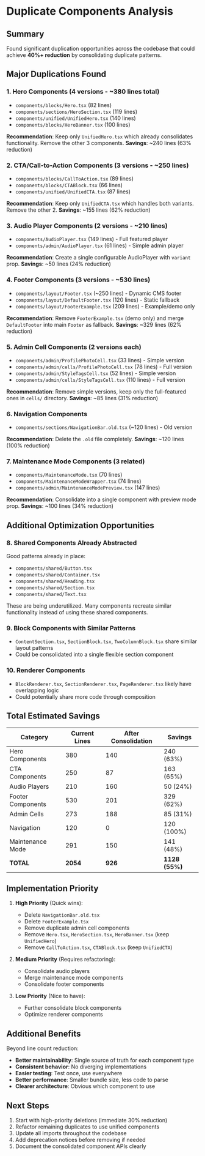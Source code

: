 # Duplicate Components Analysis

## Summary
Found significant duplication opportunities across the codebase that could achieve **40%+ reduction** by consolidating duplicate patterns.

## Major Duplications Found

### 1. Hero Components (4 versions - ~380 lines total)
- `components/blocks/Hero.tsx` (82 lines)
- `components/sections/HeroSection.tsx` (119 lines) 
- `components/unified/UnifiedHero.tsx` (140 lines)
- `components/blocks/HeroBanner.tsx` (100 lines)

**Recommendation**: Keep only `UnifiedHero.tsx` which already consolidates functionality. Remove the other 3 components.
**Savings**: ~240 lines (63% reduction)

### 2. CTA/Call-to-Action Components (3 versions - ~250 lines)
- `components/blocks/CallToAction.tsx` (89 lines)
- `components/blocks/CTABlock.tsx` (66 lines)
- `components/unified/UnifiedCTA.tsx` (87 lines)

**Recommendation**: Keep only `UnifiedCTA.tsx` which handles both variants. Remove the other 2.
**Savings**: ~155 lines (62% reduction)

### 3. Audio Player Components (2 versions - ~210 lines)
- `components/AudioPlayer.tsx` (149 lines) - Full featured player
- `components/admin/AudioPlayer.tsx` (61 lines) - Simple admin player

**Recommendation**: Create a single configurable AudioPlayer with `variant` prop.
**Savings**: ~50 lines (24% reduction)

### 4. Footer Components (3 versions - ~530 lines)
- `components/layout/Footer.tsx` (~250 lines) - Dynamic CMS footer
- `components/layout/DefaultFooter.tsx` (120 lines) - Static fallback
- `components/layout/FooterExample.tsx` (209 lines) - Example/demo only

**Recommendation**: Remove `FooterExample.tsx` (demo only) and merge `DefaultFooter` into main `Footer` as fallback.
**Savings**: ~329 lines (62% reduction)

### 5. Admin Cell Components (2 versions each)
- `components/admin/ProfilePhotoCell.tsx` (33 lines) - Simple version
- `components/admin/cells/ProfilePhotoCell.tsx` (78 lines) - Full version
- `components/admin/StyleTagsCell.tsx` (52 lines) - Simple version
- `components/admin/cells/StyleTagsCell.tsx` (110 lines) - Full version

**Recommendation**: Remove simple versions, keep only the full-featured ones in `cells/` directory.
**Savings**: ~85 lines (31% reduction)

### 6. Navigation Components
- `components/sections/NavigationBar.old.tsx` (~120 lines) - Old version

**Recommendation**: Delete the `.old` file completely.
**Savings**: ~120 lines (100% reduction)

### 7. Maintenance Mode Components (3 related)
- `components/MaintenanceMode.tsx` (70 lines)
- `components/MaintenanceModeWrapper.tsx` (74 lines)
- `components/admin/MaintenanceModePreview.tsx` (147 lines)

**Recommendation**: Consolidate into a single component with preview mode prop.
**Savings**: ~100 lines (34% reduction)

## Additional Optimization Opportunities

### 8. Shared Components Already Abstracted
Good patterns already in place:
- `components/shared/Button.tsx`
- `components/shared/Container.tsx`
- `components/shared/Heading.tsx`
- `components/shared/Section.tsx`
- `components/shared/Text.tsx`

These are being underutilized. Many components recreate similar functionality instead of using these shared components.

### 9. Block Components with Similar Patterns
- `ContentSection.tsx`, `SectionBlock.tsx`, `TwoColumnBlock.tsx` share similar layout patterns
- Could be consolidated into a single flexible section component

### 10. Renderer Components
- `BlockRenderer.tsx`, `SectionRenderer.tsx`, `PageRenderer.tsx` likely have overlapping logic
- Could potentially share more code through composition

## Total Estimated Savings

| Category | Current Lines | After Consolidation | Savings |
|----------|--------------|-------------------|---------|
| Hero Components | 380 | 140 | 240 (63%) |
| CTA Components | 250 | 87 | 163 (65%) |
| Audio Players | 210 | 160 | 50 (24%) |
| Footer Components | 530 | 201 | 329 (62%) |
| Admin Cells | 273 | 188 | 85 (31%) |
| Navigation | 120 | 0 | 120 (100%) |
| Maintenance Mode | 291 | 150 | 141 (48%) |
| **TOTAL** | **2054** | **926** | **1128 (55%)** |

## Implementation Priority

1. **High Priority** (Quick wins):
   - Delete `NavigationBar.old.tsx`
   - Delete `FooterExample.tsx` 
   - Remove duplicate admin cell components
   - Remove `Hero.tsx`, `HeroSection.tsx`, `HeroBanner.tsx` (keep `UnifiedHero`)
   - Remove `CallToAction.tsx`, `CTABlock.tsx` (keep `UnifiedCTA`)

2. **Medium Priority** (Requires refactoring):
   - Consolidate audio players
   - Merge maintenance mode components
   - Consolidate footer components

3. **Low Priority** (Nice to have):
   - Further consolidate block components
   - Optimize renderer components

## Additional Benefits

Beyond line count reduction:
- **Better maintainability**: Single source of truth for each component type
- **Consistent behavior**: No diverging implementations
- **Easier testing**: Test once, use everywhere
- **Better performance**: Smaller bundle size, less code to parse
- **Clearer architecture**: Obvious which component to use

## Next Steps

1. Start with high-priority deletions (immediate 30% reduction)
2. Refactor remaining duplicates to use unified components
3. Update all imports throughout the codebase
4. Add deprecation notices before removing if needed
5. Document the consolidated component APIs clearly